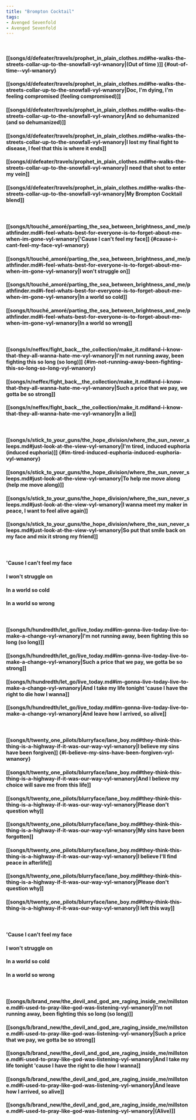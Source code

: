 ```yaml
---
title: "Brompton Cocktail"
tags:
- Avenged Sevenfold
- Avenged Sevenfold
---
```

&nbsp;
#### [[songs/d/defeater/travels/prophet_in_plain_clothes.md#he-walks-the-streets-collar-up-to-the-snowfall-vyl-wnanory|(Out of time )]] {#out-of-time--vyl-wnanory}
#### [[songs/d/defeater/travels/prophet_in_plain_clothes.md#he-walks-the-streets-collar-up-to-the-snowfall-vyl-wnanory|Doc, I'm dying, I'm feeling compromised (feeling compromised)]]
#### [[songs/d/defeater/travels/prophet_in_plain_clothes.md#he-walks-the-streets-collar-up-to-the-snowfall-vyl-wnanory|And so dehumanized (and so dehumanized)]]
#### [[songs/d/defeater/travels/prophet_in_plain_clothes.md#he-walks-the-streets-collar-up-to-the-snowfall-vyl-wnanory|I lost my final fight to disease, I feel that this is where it ends]]
#### [[songs/d/defeater/travels/prophet_in_plain_clothes.md#he-walks-the-streets-collar-up-to-the-snowfall-vyl-wnanory|I need that shot to enter my vein]]
#### [[songs/d/defeater/travels/prophet_in_plain_clothes.md#he-walks-the-streets-collar-up-to-the-snowfall-vyl-wnanory|My Brompton Cocktail blend]]
&nbsp;
#### [[songs/t/touché_amoré/parting_the_sea_between_brightness_and_me/pathfinder.md#i-feel-whats-best-for-everyone-is-to-forget-about-me-when-im-gone-vyl-wnanory|'Cause I can't feel my face]] {#cause-i-cant-feel-my-face-vyl-wnanory}
#### [[songs/t/touché_amoré/parting_the_sea_between_brightness_and_me/pathfinder.md#i-feel-whats-best-for-everyone-is-to-forget-about-me-when-im-gone-vyl-wnanory|I won't struggle on]]
#### [[songs/t/touché_amoré/parting_the_sea_between_brightness_and_me/pathfinder.md#i-feel-whats-best-for-everyone-is-to-forget-about-me-when-im-gone-vyl-wnanory|In a world so cold]]
#### [[songs/t/touché_amoré/parting_the_sea_between_brightness_and_me/pathfinder.md#i-feel-whats-best-for-everyone-is-to-forget-about-me-when-im-gone-vyl-wnanory|In a world so wrong]]
&nbsp;
#### [[songs/n/neffex/fight_back__the_collection/make_it.md#and-i-know-that-they-all-wanna-hate-me-vyl-wnanory|I'm not running away, been fighting this so long (so long)]] {#im-not-running-away-been-fighting-this-so-long-so-long-vyl-wnanory}
#### [[songs/n/neffex/fight_back__the_collection/make_it.md#and-i-know-that-they-all-wanna-hate-me-vyl-wnanory|Such a price that we pay, we gotta be so strong]]
#### [[songs/n/neffex/fight_back__the_collection/make_it.md#and-i-know-that-they-all-wanna-hate-me-vyl-wnanory|In a lie]]
&nbsp;
#### [[songs/s/stick_to_your_guns/the_hope_division/where_the_sun_never_sleeps.md#just-look-at-the-view-vyl-wnanory|I'm tired, induced euphoria (induced euphoria)]] {#im-tired-induced-euphoria-induced-euphoria-vyl-wnanory}
#### [[songs/s/stick_to_your_guns/the_hope_division/where_the_sun_never_sleeps.md#just-look-at-the-view-vyl-wnanory|To help me move along (help me move along)]]
#### [[songs/s/stick_to_your_guns/the_hope_division/where_the_sun_never_sleeps.md#just-look-at-the-view-vyl-wnanory|I wanna meet my maker in peace, I want to feel alive again]]
#### [[songs/s/stick_to_your_guns/the_hope_division/where_the_sun_never_sleeps.md#just-look-at-the-view-vyl-wnanory|So put that smile back on my face and mix it strong my friend]]
&nbsp;
#### 'Cause I can't feel my face
#### I won't struggle on
#### In a world so cold
#### In a world so wrong
&nbsp;
#### [[songs/h/hundredth/let_go/live_today.md#im-gonna-live-today-live-to-make-a-change-vyl-wnanory|I'm not running away, been fighting this so long (so long)]]
#### [[songs/h/hundredth/let_go/live_today.md#im-gonna-live-today-live-to-make-a-change-vyl-wnanory|Such a price that we pay, we gotta be so strong]]
#### [[songs/h/hundredth/let_go/live_today.md#im-gonna-live-today-live-to-make-a-change-vyl-wnanory|And I take my life tonight 'cause I have the right to die how I wanna]]
#### [[songs/h/hundredth/let_go/live_today.md#im-gonna-live-today-live-to-make-a-change-vyl-wnanory|And leave how I arrived, so alive]]
&nbsp;
#### [[songs/t/twenty_one_pilots/blurryface/lane_boy.md#they-think-this-thing-is-a-highway-if-it-was-our-way-vyl-wnanory|I believe my sins have been forgiven]] {#i-believe-my-sins-have-been-forgiven-vyl-wnanory}
#### [[songs/t/twenty_one_pilots/blurryface/lane_boy.md#they-think-this-thing-is-a-highway-if-it-was-our-way-vyl-wnanory|And I believe my choice will save me from this life]]
#### [[songs/t/twenty_one_pilots/blurryface/lane_boy.md#they-think-this-thing-is-a-highway-if-it-was-our-way-vyl-wnanory|Please don't question why]]
#### [[songs/t/twenty_one_pilots/blurryface/lane_boy.md#they-think-this-thing-is-a-highway-if-it-was-our-way-vyl-wnanory|My sins have been forgotten]]
#### [[songs/t/twenty_one_pilots/blurryface/lane_boy.md#they-think-this-thing-is-a-highway-if-it-was-our-way-vyl-wnanory|I believe I'll find peace in afterlife]]
#### [[songs/t/twenty_one_pilots/blurryface/lane_boy.md#they-think-this-thing-is-a-highway-if-it-was-our-way-vyl-wnanory|Please don't question why]]
#### [[songs/t/twenty_one_pilots/blurryface/lane_boy.md#they-think-this-thing-is-a-highway-if-it-was-our-way-vyl-wnanory|I left this way]]
&nbsp;
#### 'Cause I can't feel my face
#### I won't struggle on
#### In a world so cold
#### In a world so wrong
&nbsp;
#### [[songs/b/brand_new/the_devil_and_god_are_raging_inside_me/millstone.md#i-used-to-pray-like-god-was-listening-vyl-wnanory|I'm not running away, been fighting this so long (so long)]]
#### [[songs/b/brand_new/the_devil_and_god_are_raging_inside_me/millstone.md#i-used-to-pray-like-god-was-listening-vyl-wnanory|Such a price that we pay, we gotta be so strong]]
#### [[songs/b/brand_new/the_devil_and_god_are_raging_inside_me/millstone.md#i-used-to-pray-like-god-was-listening-vyl-wnanory|And I take my life tonight 'cause I have the right to die how I wanna]]
#### [[songs/b/brand_new/the_devil_and_god_are_raging_inside_me/millstone.md#i-used-to-pray-like-god-was-listening-vyl-wnanory|And leave how I arrived, so alive]]
#### [[songs/b/brand_new/the_devil_and_god_are_raging_inside_me/millstone.md#i-used-to-pray-like-god-was-listening-vyl-wnanory|(Alive)]]
